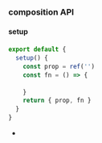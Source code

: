 ### composition API

#### setup

```javascript
export default {
  setup() {
    const prop = ref('')
    const fn = () => {

    }
    return { prop, fn }
  }
}
```

- <script steup>语法糖

#### ref、reactive等

- ref

  - 可以获取dom

    ```javascript
    <div ref="dom">我是DOM</dov>

    <script setup>
      //必须跟上面的名字一样
      const dom = ref()
      console.log(dom.value)
    </script>
    ```


  - isRef、shallowRef...

  - reactive

    - shallowReactive

    - script里不需要再使用value

      ```javascript
        <script setup lang="js">
        let obj = reactive({a: '1'})
      const handleChangeObj = () => {
        //以下非响应式
        obj = reactive({...obj, b: '2'})
        obj = {...obj, b: '2'}
        //以下响应式
        obj.b = '2'
        Object.assign(obj, {b: '2'})
      }
      </script>
      ```

  - 以上两个区别

    - ref支持所有类型，reactive引用类型(Array、Object、Map、Set、Function...)
    - ref取值或复制都需要加value，reactive不需要
    - reactive通过proxy实现，不能直接赋值，否则破坏响应式
      - 数组通过push加解构`arr.push[...res]`
      - reactive添加一个对象，把数组作为一个属性去解决
      - reactive是对象的话可以使用Object.assign

#### toRef全家桶

- toRef

  - 只能修改响应式对象的值，非响应式视图毫无变化

    ```javascript
    //const man = {name:'Jack', age: 33}
    const man = reactive({name:'Jack', age: 33})
    //使用场景是传递个key和响应式的对象
    const like = toRef(man, 'name')

    const change = () => {
      like.value = 'Iori-yagami'
      console.log(like)
    }

    {{ man }} | {{ like }}

- toRefs

  - 解构响应式对象时使用

    ```javascript
    const man = reactive({name:'Jack', age: 33})

    let {name, age} = toRefs(man)

    const change = () => {
      name.value = 'Iori-yagami'
      console.log(name, age)
    }
    ```

- toRaw

#### computed

```javascript
import { ref, computed } from 'vue'

const firstName = ref('')
const lastName = ref('')

//way1
const fullName = computed(() => {
  return firstName.value + lastName.value
})

//way2
const fullName = computed(() => {
  get() {
    return firstName.value + lastName.value
  },
  set() {
    firstName.value + lastName.value
  },
})


//千万不要修改源数据！
const characterCount = computed(() => {
  return [...newItem.value].reverse()
})

{{ characterCount }}
```

#### watch

```javascript
<script setup>
import { ref, reactive, watch } from 'vue'

const message = ref('Jack')
const message2 = ref('Jack')

watch(message, (newVal, oldValue) => {
  console.log(newVal, oldValue)
})

//侦听多个数据源，cb的参数也变成数组，顺序与前面一致
watch([message, message2], (([message, message2], [prevMessage, prevMessage2])) => {
  console.log(newVal, oldValue)
})


//监听对象
//需要注意newVal和oldVal是一样的
//使用reactive返回的响应式对象不需要设置deep
const message = ref({name: 'Jack', age: 33})
watch(message, (newVal, oldVal) => {
  console.log(newVal, oldValue)
}, {
  deep: true
  //immediate
  //flush: "pre"组件更新前 / "async" / "post"
})

const message = ref({name: 'Jack', age: 33})
watch(message, (newVal, oldVal) => {
  console.log(newVal, oldValue)
}, {
  deep: true
})

//回调函数监听专门的属性
watch(() => message.age, (newVal, oldValue) => {
  console.log(newVal, oldValue)
})

//停止
const stop = watch(() => message.age, (newVal, oldValue) => {
  console.log(newVal, oldValue)
})

stop()

//onTrigger
const stop = watch(() => message.age, (newVal, oldValue) => {
  console.log(newVal, oldValue)
}), {
  onTrigger(e) {
  	debugger
  }
})
</script>
```

##### watchEffect

```javascript
<script setup>
import { ref, watchEffect } from 'vue'

const message = ref('Jack')
const message2 = ref('Jack')

//自动会调一下
watchEffect((cb) => {
  console.log(message.value)
})

watchEffect((cb) => {
  console.log(message.value)
  //先执行cb，再监听
  cb(() => {
    console.log('before')
  })
})


//停止
//也有flush
//onTrigger
</script>
```

### key-diff解析

- 为什么要虚拟DOM

  ![](./images/vue3-diff.png)

### Vue3响应式简易实现

- Vue2 使用的是Object.defineProperty(), Vue3 Proxy
- Object.defineProperty()只能设置提前设置好的值，新增需要$set，数组是重写额7个原型方法，修改某一项值是无法劫持

```html
<script type="module">
export const reactive = (target) => {
	return new Proxy(target, {
		get(target, key, receiver) {
			let res = Reflect.get(target, key, receiver)
			track(target, key)
			return res
		},
		set(target, key, value, receiver) {
			let res = Reflect.set(target, key, value, receiver)
			trigger(target, key)
			return res
		},
	})
}

//收集起来，当依赖发生变化后执行副作用函数，即实现依赖收集和依赖更新
let activeEffect
export const effect = (fn) => {
	const _effect = function () {
		activeEffect = _effect
		fn()
	}
	_effect()
}

const targetMap = new WeakMap()
export const track = (target, key) => {
	if (!activeEffect) return
	let depsMap = targetMap.get(target)
	if (!depsMap) {
		depsMap = new Map()
		targetMap.set(target, depsMap)
	}
	let deps = depsMap.get(key)
	if (!deps) {
		deps = new Set()
		depsMap.set(key, deps)
	}
	deps.add(activeEffect)
}

export const trigger = (target, key) => {
	const depsMap = targetMap.get(target)
	if (!depsMap) return
	const deps = depsMap.get(key)
	deps.forEach((effect) => effect())
}

const user = reactive({
  name: 'Jack',
  age: 33,
})

effect(() => {
  document.querySelector('#app').innerText = `${user.name}-${user.age}`
})

setTimeout(()=> {
  user.name = 'Iori'
}, 2000)
</script>
```

![](./images/vue3-datastructure.png)

![](./images/vue3-datastructure2.png)

### 生命周期

![](./images/vue3-lifecycle.png)

### 组件

#### 父传子defineProps

```javascript
<template>
  <div>{{ title }}</div>
</template>

<script setup>
const props = defineProps({
  title: {
    type: String,
    default: '默认值'
  }
})
console.log(props.title)
</script>
```

#### 子传父

```javascript
<template>
  <div>{{ title }}</div>
  <button @click="send"></button>
</template>

<script setup>
//const emit = defineEmits('on-click')
const emit = defineEmits(['on-click'])
const send = () => {
  emit('on-click', 'Jack')
}
</script>
```

#### defineExpose

```javascript
选择暴露给父组件的属性
defineEmits({
  name:xxx
  ...
})

//parent
<Child ref="xxxx"></Child>

xxxx.name
```

#### 递归组件

```javascript
<template>
  <div class="tree" v-for="item in data" @click.stop="click(item, $event)">
    <input v-model="item.checked" type="checkbox" /><span>{{ item.name }}</span>
    //组件文件名
    <Tree v-if="item?.children?.length" :date="item?.children"><Tree>
  </div>
</template>

<script setup>
defineProps({
  data: Tree
})
</script>
```

#### 动态组件

```javascript
<template>
  <div style="display:flex">
    <div @click="switch" class="tab" :class="[active === index ? 'active' : '']" v-for="(item, index) in data">
    	<div>{{ item.name }}</div>
    </div>
  </div>
  <component :is=""></component>
</template>

<script setup>
import {ref, reactive, markRaw, shallowRed} from 'vue'
import A from 'xxx'
import B from 'xxx'

const curCom = shallowRed(ref(A))
const active = ref(0)

//还有一种字符串写法，但性能不如对象方式
const data = reactive({
  {name: 'A组件', com: markRaw(A)}
  {name: 'B组件', com: markRaw(B)}
})

const switch = (item, index) => {
  curCom.value = item.com
  active.value = index
}
</script>
```

#### slot

- 匿名插槽
- 具名插槽
- 作用域插槽(父组件获取子组件数据)
- 动态插槽

#### 内置组件

##### 异步组件+Suspense

```javascript
<template>
  <Suspense>
  	<template #default>
    	<SyncVue></SyncVue>
    </template>
		<template #fallback>
    	<skeletonVue></skeletonVue>
    </template>
  </Suspense>
</template>

<script setup>
import {defineAsyncComponent} from 'vue'
import skeletonVue from 'xxxx'
//还有一种方式是defineAsyncComponent传对象
const SyncVue = defineAsyncComponent(() => import('xxxx'))
</script>
```

##### Teleport

```javascript
<Teleport to="body" :disabled="false">
  <A></A>
</Teleport>
```

##### keep-alive

```javascript
//exclude
<keep-alive :include="['A']" :max="10">
	<A v-if="flag"></A>
  <B></B>
</keep-alive>


<script setup>
import {onMounted, onActivated, onDeactivated, onUnmounted} from 'vue'
import skeletonVue from 'xxxx'
//还有一种方式是defineAsyncComponent传对象
const SyncVue = defineAsyncComponent(() => import('xxxx'))

onMounted(() => {
  console.log('onMounted')
})
onActivated(() => {
  console.log('onActivated')
})
onDeactivated(() => {
  console.log('onDeactivated')
})
onUnmounted(() => {
  console.log('onUnmounted')
})
</script>
```

##### transition

![](./images/vue3-transition.png)

````javascript
<transition name="fade">
	<A v-if="flag" class="box"></A>
</transition>
<button @click="flag = !flag">switch</button>


<style scoped>
.fade-enter-active,
.fade-leave-active {
  transition: opacity 0.5s linear;
}

.fade-enter-from,
.fade-leave-to {
  opacity: 0;
}
</style>
</style>
````

- 自定义类名，可结合第三方类库，比如Animite.css

- duration=50  or  duration="{enter:50,leave:500}"

- 8个生命周期,可结合gsap

  ```javascript
  <transition
  	@before-enter="EnterFrom"
  	@enter="EnterActive"
  	@after-enter="EnterTo"
  	@enter-cancelled="EnterCancel"
    @before-leave="LeaveFrom"
    @leave="LeaveActive"
    @after-leave="LeaveTo"
  	@leave-cancelled="LeaveCancel"
    >
  	<A v-if="flag" class="box"></A>
  </transition>

  <script setup>
  const EnterFrom = (el) => {
    console.log('进入之前')
  }
  const EnterActive = (el, done) => {
    console.log('过渡曲线')
    setTimeout(() => {
      done()
    })
  }
  const EnterTo = (el) => {
    console.log('过渡完成')
  }
  const EnterCancel = (el) => {
    console.log('过渡被打断')
  }
  const LeaveFrom = (el) => {
    console.log('离开之前')
  }
  const LeaveActive = (el, done) => {
    console.log('过渡取现')
    setTimeout(() => {
      done()
    })
  }
  const LeaveTo = (el) => {
    console.log('过渡完成')
  }
  const LeaveCancel = (el) => {
    console.log('进入之前')
  }
  </script>
  ```

- appear 首次动画

  ```javascript
  <transition
  	appear
    appear-from-class="from"
  	appear-active-class="active"
  	appear-to-class="to"
    >
  	<A v-if="flag" class="box"></A>
  </transition>
  //写对应的css
  ```

##### transition-group过渡列表

- 其他用法同transition
- 多一个v-move类

```javascript
//多渲染一层节点
<transition tab="section">
	<A v-if="flag" class="box"></A>
</transition>
```

- 平移过渡
- 状态过渡

##### provide/inject

![](./images/vue3-pi.png)

```javascript
//提供provide的组件
<script setup>
import {ref , reactive, provide, readonly} from 'vue'
const colorVal = ref('red')
provide('color', readonly(colorVal))
</script>

//inject组件
<script setup>
import {ref , reactive, inject} from 'vue'
const color = inject('color')
</script>
<style scoped>
  .box {
    //Vue3特有的可以绑定setup里面的变量
    background: v-bind(color)
  }
</style>
```

##### 兄弟组件传参

- 通过父组件
- EventBus

### v-model

- 在Vue3 v-model 是破坏性更新的

- v-model在组件里面也是很重要的

- v-model 其实是一个语法糖 通过props 和 emit组合而成的

- 默认值的改变

  > prop：value -> modelValue
  > 事件：input -> update:modelValue
  > v-bind 的 .sync 修饰符和组件的 model 选项已移除
  > 新增 支持多个v-model
  > 新增 支持自定义 修饰符 Modifiers

```javascript
//子组件
let props = defineProps({
    modelValue: Number,
    theme:{type:String,default:'orange'}
})
let emits = defineEmits(['update:modelValue'])
//父组件
<template>
	<h1>你的评分是 {{score}}</h1>
	<Rate v-model="score"></Rate>
</template>


//父组件
<template>
  <button @click="show = !show">开关{{show}}</button>
  <Dialog v-model="show"></Dialog>
</template>

<script setup>
import Dialog from "./components/Dialog/index.vue";
import {ref} from 'vue'
const show = ref(false)
</script>

//子组件
<template>
     <div v-if='propData.modelValue ' class="dialog">
         <div class="dialog-header">
             <div>标题</div><div @click="close">x</div>
         </div>
         <div class="dialog-content">
            内容
         </div>

     </div>
</template>

<script setup lang='ts'>
const props = defineProps({
  title: {
    type: String,
    default: '默认值'
  }
})
const emit = defineEmits(['update:modelValue'])
const close = () => {
     emit('update:modelValue',false)
}
</script>

<style lang='less'>
.dialog{
    width: 300px;
    height: 300px;
    border: 1px solid #ccc;
    position: fixed;
    left:50%;
    top:50%;
    transform: translate(-50%,-50%);
    &-header{
        border-bottom: 1px solid #ccc;
        display: flex;
        justify-content: space-between;
        padding: 10px;
    }
    &-content{
        padding: 10px;
    }
}
</style>
```

### Directive

#### 自定义指令

- Vue3指令的钩子函数

  > created 元素初始化的时候
  > beforeMount 指令绑定到元素后调用 只调用一次
  > mounted 元素插入父级dom调用
  > beforeUpdate 元素被更新之前调用
  > update 这个周期方法被移除 改用updated
  > beforeUnmount 在元素被移除前调用
  > unmounted 指令被移除后调用 只调用一次

- Vue2指令 bind inserted update componentUpdated unbind

```javascript
//限制：必须以 vNameOfDirective 的形式来命名本地自定义指令，以使得它们可以直接在模板中使用
<template>
  <button @click="show = !show">开关{{show}} ----- {{title}}</button>
  <Dialog  v-move-directive="{background:'green',flag:show}"></Dialog>
</template>

const vMoveDirective  = {
  created: () => {
    console.log("初始化====>");
  },
  beforeMount(...args) {
    // 在元素上做些操作
    console.log("初始化一次=======>");
  },
  /*
  钩子参数：
    el当前绑定的DOM 元素
    binding
      instance：使用指令的组件实例
      value：传递给指令的值。例如，在 v-my-directive="1 + 1" 中，该值为 2
  		oldValue：先前的值，仅在 beforeUpdate 和 updated 中可用。无论值是否有更改都可用
  		arg：传递给指令的参数(如果有的话)。例如在 v-my-directive:foo 中，arg 为 "foo"
  		modifiers：包含修饰符(如果有的话) 的对象。例如在 v-my-directive.foo.bar 中，修饰符对象为 {foo: true，bar: true}。
  	dir：一个对象，在注册指令时作为参数传递
    vnode
    prevNode 上一个虚拟节点，仅在 beforeUpdate 和 updated 钩子中可用
*/
  mounted(el, binding) {
    el.style.background = dir.value.background;
    console.log("初始化========>");
  },
  beforeUpdate() {
    console.log("更新之前");
  },
  updated() {
    console.log("更新结束");
  },
  beforeUnmount(...args) {
    console.log("======>卸载之前");
  },
  unmounted(...args) {
    console.log("======>卸载完成");
  },
};
```

- 在 `mounted` 和 `updated` 时触发相同行为，而不关心其他的钩子函数

  ```javascript
  <template>
     <div>
        <input v-model="value" type="text" />
        <A v-move="{ background: value }"></A>
     </div>
  </template>

  <script setup lang='ts'>
  import A from './components/A.vue'
  import { ref, Directive, DirectiveBinding } from 'vue'
  let value = ref<string>('')
  type Dir = {
     background: string
  }
  const vMove: Directive = (el, binding: DirectiveBinding<Dir>) => {
     el.style.background = binding.value.background
  }
  </script>
  ```

### 自定义Hooks

- 主要用来处理复用代码逻辑的一些封装

- Vue2里面是Mixins

- 除了生命周期，组件的data、methods、filters会覆盖mixins里的同名data、methods、filters


### 全局函数、变量

```javascript
Vue.prototype.$http = () => {} //Vue2

//Vue3
const app = createApp()
app.config.globalProperties.$http = () => {}
```

### css Style

#### 属性穿透

```java
:deep(.xxx) {}
```

#### 插槽选择器

```javascript
:slotted(.a) {}
```

#### 全局选择器

```javascript
:global(div) {}
```

#### 动态css

```javascript
const color = ref('red')
const style = ref({
  color: 'red'
})

.div {
  color: v-bind(color)
}
.div2 {
  color: v-bind('style.color')
}
```

#### css module

### others

- [unplugin-auto-import](https://github.com/antfu/unplugin-auto-import)
- TSX（学React写法）
